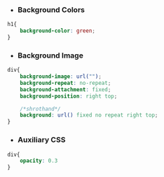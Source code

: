 - ### Background Colors
```css
h1{
	background-color: green;
}
```
- ### Background Image
```css
div{
	background-image: url("");
	background-repeat: no-repeat;
	background-attachment: fixed;
	background-position: right top;

	/*shrothand*/
	background: url() fixed no repeat right top;
}
```
- ### Auxiliary CSS
```css
div{
	opacity: 0.3
}
```
